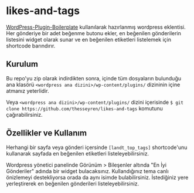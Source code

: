 # likes-and-tags

[WordPress-Plugin-Boilerplate](https://github.com/DevinVinson/WordPress-Plugin-Boilerplate) kullanılarak hazırlanmış wordpress eklentisi. Her gönderiye bir adet beğenme butonu ekler, en beğenilen gönderilerin listesini widget olarak sunar ve en beğenilen etiketleri listelemek için shortcode barındırır.

## Kurulum

Bu repo'yu zip olarak indirdikten sonra, içinde tüm dosyaların bulunduğu ana klasörü `<wordpress ana dizini>/wp-content/plugins/` dizininin içine atmanız yeterlidir.

Veya `<wordpress ana dizini>/wp-content/plugins/` dizini içerisinde `$ git clone https://github.com/thesseyren/likes-and-tags` komutunu çağırabilirsiniz.

## Özellikler ve Kullanım

Herhangi bir sayfa veya gönderi içersinde `[landt_top_tags]` shortcode'unu kullanarak sayfada en beğenilen etiketleri listeleyebilirsiniz.

Wordpress yönetici panelinde Görünüm > Bileşenler altında "En İyi Gönderiler" adında bir widget bulacaksınız. Kullandığınız tema canlı önizlemeyi destekliyorsa orada da aynı isimde bulabilirsiniz. İstediğiniz yere yerleştirerek en beğenilen gönderileri listeleyebilirsiniz.